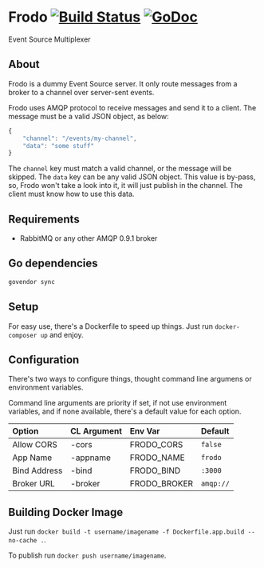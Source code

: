 # Frodo [![Build Status](https://travis-ci.org/eventials/frodo.svg?branch=master)](https://travis-ci.org/eventials/frodo) [![GoDoc](https://godoc.org/github.com/eventials/frodo?status.svg)](http://godoc.org/github.com/eventials/frodo)


Event Source Multiplexer

## About

Frodo is a dummy Event Source server. It only route messages from a broker to a channel over server-sent events.

Frodo uses AMQP protocol to receive messages and send it to a client. The message must be a valid JSON object, as below:

```js
{
    "channel": "/events/my-channel",
    "data": "some stuff"
}
```

The `channel` key must match a valid channel, or the message will be skipped.
The `data` key can be any valid JSON object.
This value is by-pass, so, Frodo won't take a look into it, it will just publish in the channel.
The client must know how to use this data.

## Requirements

- RabbitMQ or any other AMQP 0.9.1 broker

## Go dependencies

```sh
govendor sync 
```

## Setup

For easy use, there's a Dockerfile to speed up things.
Just run `docker-composer up` and enjoy.

## Configuration

There's two ways to configure things, thought command line argumens or environment variables.

Command line arguments are priority if set, if not use environment variables, and if none available,
there's a default value for each option.

| Option       | CL Argument | Env Var  | Default                    |
|:-------------|:-------- |:-------------|:---------------------------|
| Allow CORS   | -cors   | FRODO_CORS   | `false`                    |
| App Name     | -appname | FRODO_NAME   | `frodo`                    |
| Bind Address | -bind    | FRODO_BIND   | `:3000`                    |
| Broker URL   | -broker  | FRODO_BROKER | `amqp://`                  |

## Building Docker Image

Just run `docker build -t username/imagename -f Dockerfile.app.build --no-cache .`.

To publish run `docker push username/imagename`.
